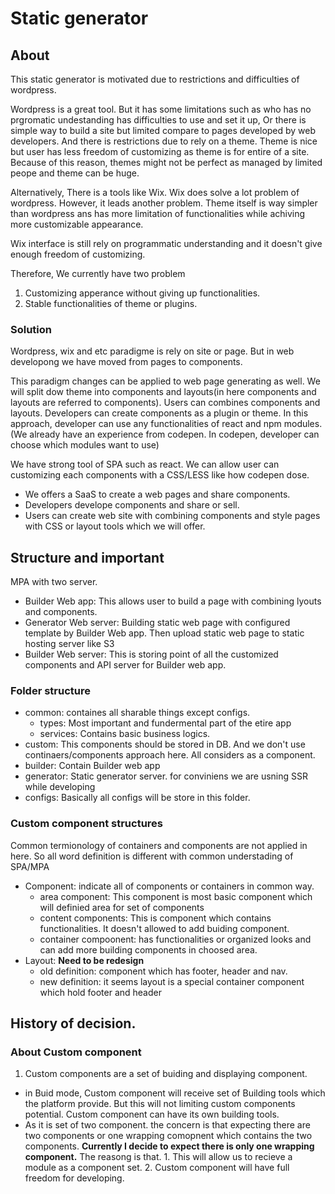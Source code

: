 # Static generator

## About

  This static generator is motivated due to restrictions and difficulties of wordpress.

  Wordpress is a great tool. But it has some limitations such as who has no prgromatic undestanding has difficulties to use and set it up, Or there is simple way to build a site but limited compare to pages developed by web developers. And there is restrictions due to rely on a theme. Theme is nice but user has less freedom of customizing as theme is for entire of a site. Because of this reason, themes might not be perfect as managed by limited peope and theme can be huge.

  Alternatively, There is a tools like Wix. Wix does solve a lot problem of wordpress. However, it leads another problem. Theme itself is way simpler than wordpress ans has more limitation of functionalities while achiving more customizable appearance. 

  Wix interface is still rely on programmatic understanding and it doesn't give enough freedom of customizing.

  Therefore, We currently have two problem
  1. Customizing apperance without giving up functionalities.
  2. Stable functionalities of theme or plugins.

### Solution

  Wordpress, wix and etc paradigme is rely on site or page. But in web developong we have moved from pages to components.

  This paradigm changes can be applied to web page generating as well. We will split dow theme into components and layouts(in here components and layouts are referred to components). Users can combines components and layouts. Developers can create components as a plugin or theme. In this approach, developer can use any functionalities of react and npm modules.(We already have an experience from codepen. In codepen, developer can choose which modules want to use)

  We have strong tool of SPA such as react. We can allow user can customizing each components with a CSS/LESS like how codepen dose.

  - We offers a SaaS to create a web pages and share components.
  - Developers develope components and share or sell.
  - Users can create web site with combining components and style pages with CSS or layout tools which we will offer.



## Structure and important

MPA with two server.
- Builder Web app: This allows user to build a page with combining lyouts and components.
- Generator Web server: Building static web page with configured template by Builder Web app. Then upload static web page to static hosting server like S3
- Builder Web server: This is storing point of all the customized components and API server for Builder web app.


### Folder structure

- common: containes all sharable things except configs.
    - types: Most important and fundermental part of the etire app
    - services: Contains basic business logics.
- custom: This components should be stored in DB. And we don't use continaers/components approach here. All considers as a component.
- builder: Contain Builder web app
- generator: Static generator server. for conviniens we are usning SSR while developing
- configs: Basically all configs will be store in this folder.

### Custom component structures

Common termionology of containers and components are not applied in here.
So all word definition is different with common understading of SPA/MPA

- Component: indicate all of components or containers in common way.
  - area component: This component is most basic component which will definied area for set of components
  - content components: This is component which contains functionalities. It doesn't allowed to add buiding component.
  - container compoonent: has functionalities or organized looks and can add more building components in choosed area.
- Layout: **Need to be redesign**
  - old definition: component which has footer, header and nav.
  - new definition: it seems layout is a special container component which hold footer and header


## History of decision.

### About Custom component

1. Custom components are a set of buiding and displaying component.
  - in Buid mode, Custom component will receive set of Building tools which the platform provide. But this will not limiting custom components potential. Custom component can have its own building tools.
  - As it is set of two component. the concern is that expecting there are two components or one wrapping comopnent which contains the two components. **Currently I decide to expect there is only one wrapping component.**  The reasong is that. 1. This will allow us to recieve a module as a component set. 2. Custom component will have full freedom for developing.